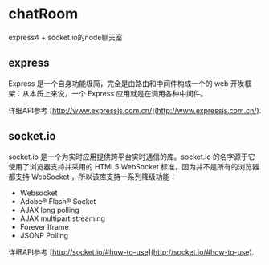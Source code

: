 # chatRoom
express4 + socket.io的node聊天室

## express

Express 是一个自身功能极简，完全是由路由和中间件构成一个的 web 开发框架：从本质上来说，一个 Express 应用就是在调用各种中间件。

详细API参考 [http://www.expressjs.com.cn/](http://www.expressjs.com.cn/).

## socket.io

socket.io 是一个为实时应用提供跨平台实时通信的库。socket.io 的名字源于它使用了浏览器支持并采用的 HTML5 WebSocket 标准，因为并不是所有的浏览器都支持 WebSocket ，所以该库支持一系列降级功能：

* Websocket
* Adobe® Flash® Socket
* AJAX long polling
* AJAX multipart streaming
* Forever Iframe
* JSONP Polling

详细API参考 [http://socket.io/#how-to-use](http://socket.io/#how-to-use).


